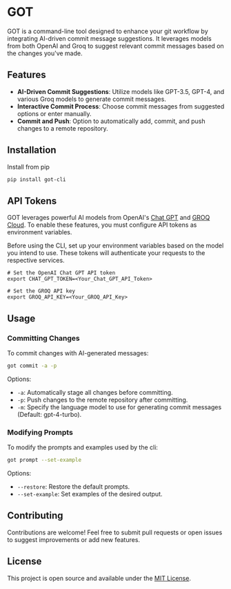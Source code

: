# GOT

GOT is a command-line tool designed to enhance your git workflow by integrating AI-driven commit message suggestions. It leverages models from both OpenAI and Groq to suggest relevant commit messages based on the changes you've made.

## Features

- **AI-Driven Commit Suggestions**: Utilize models like GPT-3.5, GPT-4, and various Groq models to generate commit messages.
- **Interactive Commit Process**: Choose commit messages from suggested options or enter manually.
- **Commit and Push**: Option to automatically add, commit, and push changes to a remote repository.

## Installation

Install from pip

```bash
pip install got-cli
```

## API Tokens

GOT leverages powerful AI models from OpenAI's [Chat GPT](https://platform.openai.com/docs/guides/text-generation) and [GROQ Cloud](https://console.groq.com/playground). To enable these features, you must configure API tokens as environment variables.

Before using the CLI, set up your environment variables based on the model you intend to use. These tokens will authenticate your requests to the respective services.

```
# Set the OpenAI Chat GPT API token
export CHAT_GPT_TOKEN=<Your_Chat_GPT_API_Token>

# Set the GROQ API key
export GROQ_API_KEY=<Your_GROQ_API_Key>
```

## Usage

### Committing Changes

To commit changes with AI-generated messages:

```bash
got commit -a -p
```

Options:

- `-a`: Automatically stage all changes before committing.
- `-p`: Push changes to the remote repository after committing.
- `-m`: Specify the language model to use for generating commit messages (Default: gpt-4-turbo).

### Modifying Prompts

To modify the prompts and examples used by the cli:

```bash
got prompt --set-example
```

Options:

- `--restore`: Restore the default prompts.
- `--set-example`: Set examples of the desired output.

## Contributing

Contributions are welcome! Feel free to submit pull requests or open issues to suggest improvements or add new features.

## License

This project is open source and available under the [MIT License](LICENSE).
